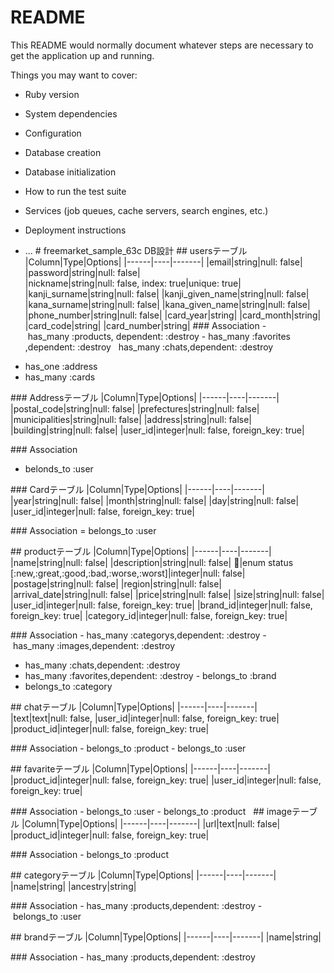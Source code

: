 # README

This README would normally document whatever steps are necessary to get the
application up and running.

Things you may want to cover:

* Ruby version

* System dependencies

* Configuration

* Database creation

* Database initialization

* How to run the test suite

* Services (job queues, cache servers, search engines, etc.)

* Deployment instructions

* ...
# freemarket_sample_63c DB設計
## usersテーブル
|Column|Type|Options|
|------|----|-------|
|email|string|null: false|
|password|string|null: false|
|nickname|string|null: false, index: true|unique: true|
|kanji_surname|string|null: false|
|kanji_given_name|string|null: false|
|kana_surname|string|null: false|
|kana_given_name|string|null: false|
|phone_number|string|null: false|
|card_year|string|
|card_month|string|
|card_code|string|
|card_number|string|
### Association
- has_many :products, dependent: :destroy
- has_many :favorites ,dependent: :destroy
  has_many :chats,dependent: :destroy
- has_one :address
- has_many :cards

### Addressテーブル
|Column|Type|Options|
|------|----|-------|
|postal_code|string|null: false|
|prefectures|string|null: false|
|municipalities|string|null: false|
|address|string|null: false|
|building|string|null: false|
|user_id|integer|null: false, foreign_key: true|

### Association
- belonds_to :user


### Cardテーブル
|Column|Type|Options|
|------|----|-------|
|year|string|null: false|
|month|string|null: false|
|day|string|null: false|
|user_id|integer|null: false, foreign_key: true|

### Association
= belongs_to :user
 

## productテーブル
|Column|Type|Options|
|------|----|-------|
|name|string|null: false|
|description|string|null: false|
|enum status [:new,:great,:good,:bad,:worse,:worst]|integer|null: false|
|postage|string|null: false|
|region|string|null: false|
|arrival_date|string|null: false|
|price|string|null: false|
|size|string|null: false|
|user_id|integer|null: false, foreign_key: true|
|brand_id|integer|null: false, foreign_key: true|
|category_id|integer|null: false, foreign_key: true|

### Association
- has_many :categorys,dependent: :destroy
- has_many :images,dependent: :destroy
- has_many :chats,dependent: :destroy
- has_many :favorites,dependent: :destroy
- belongs_to :brand
- belongs_to :category

## chatテーブル
|Column|Type|Options|
|------|----|-------|
|text|text|null: false,
|user_id|integer|null: false, foreign_key: true|
|product_id|integer|null: false, foreign_key: true|

### Association
- belongs_to :product
- belongs_to :user

## favariteテーブル
|Column|Type|Options|
|------|----|-------|
|product_id|integer|null: false, foreign_key: true|
|user_id|integer|null: false, foreign_key: true|

### Association
- belongs_to :user
- belongs_to :product
 
## imageテーブル
|Column|Type|Options|
|------|----|-------|
|url|text|null: false|
|product_id|integer|null: false, foreign_key: true|

### Association
- belongs_to :product

## categoryテーブル
|Column|Type|Options|
|------|----|-------|
|name|string|
|ancestry|string|

### Association
- has_many :products,dependent: :destroy
- belongs_to :user


## brandテーブル
|Column|Type|Options|
|------|----|-------|
|name|string|

### Association
- has_many :products,dependent: :destroy

